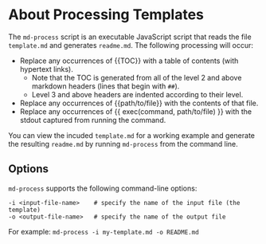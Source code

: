 # About Processing Templates

The `md-process` script is an executable JavaScript script that reads the file `template.md` and generates `readme.md`. The following processing will occur:

* Replace any occurrences of {{TOC}} with a table of contents (with hypertext links).
  - Note that the TOC is generated from all of the level 2 and above markdown headers (lines that begin with `##`).
  - Level 3 and above headers are indented according to their level.
* Replace any occurrences of {{path/to/file}} with the contents of that file.
* Replace any occurrences of {{ exec(command, path/to/file) }} with the stdout captured from running
the command.

You can view the incuded `template.md` for a working example and generate the resulting `readme.md` by running `md-process` from the command line.

## Options

`md-process` supports the following command-line options:

    -i <input-file-name>    # specify the name of the input file (the template)
    -o <output-file-name>   # specify the name of the output file

For example: `md-process -i my-template.md -o README.md`
